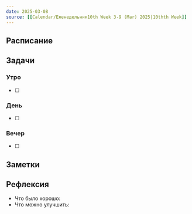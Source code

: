 ```yaml
---
date: 2025-03-08
source: [[Calendar/Еженедельник10th Week 3-9 (Mar) 2025|10thth Week]]
---
```



## Расписание

## Задачи

### Утро

- [ ]

### День

- [ ]

### Вечер

- [ ]

## Заметки

## Рефлексия

- Что было хорошо:
- Что можно улучшить: